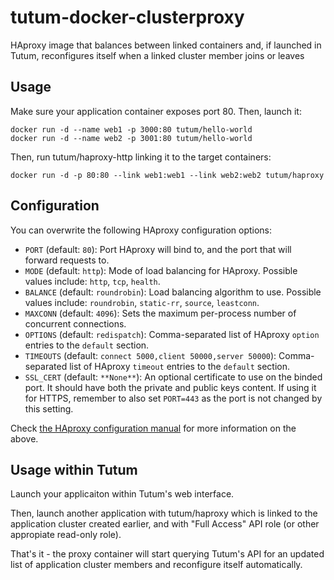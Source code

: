 tutum-docker-clusterproxy
=========================

HAproxy image that balances between linked containers and, if launched in Tutum, 
reconfigures itself when a linked cluster member joins or leaves


Usage
-----

Make sure your application container exposes port 80. Then, launch it:

	docker run -d --name web1 -p 3000:80 tutum/hello-world
	docker run -d --name web2 -p 3001:80 tutum/hello-world

Then, run tutum/haproxy-http linking it to the target containers:

	docker run -d -p 80:80 --link web1:web1 --link web2:web2 tutum/haproxy


Configuration
-------------

You can overwrite the following HAproxy configuration options:

* `PORT` (default: `80`): Port HAproxy will bind to, and the port that will forward requests to.
* `MODE` (default: `http`): Mode of load balancing for HAproxy. Possible values include: `http`, `tcp`, `health`.
* `BALANCE` (default: `roundrobin`): Load balancing algorithm to use. Possible values include: `roundrobin`, `static-rr`, `source`, `leastconn`.
* `MAXCONN` (default: `4096`): Sets the maximum per-process number of concurrent connections.
* `OPTIONS` (default: `redispatch`): Comma-separated list of HAproxy `option` entries to the `default` section.
* `TIMEOUTS` (default: `connect 5000,client 50000,server 50000`): Comma-separated list of HAproxy `timeout` entries to the `default` section.
* `SSL_CERT` (default:  `**None**`): An optional certificate to use on the binded port. It should have both the private and public keys content. If using it for HTTPS, remember to also set `PORT=443` as the port is not changed by this setting.

Check [the HAproxy configuration manual](http://haproxy.1wt.eu/download/1.4/doc/configuration.txt) for more information on the above.


Usage within Tutum
------------------

Launch your applicaiton within Tutum's web interface.

Then, launch another application with tutum/haproxy which is linked to the application cluster created earlier, and with "Full Access" API role (or other appropiate read-only role).

That's it - the proxy container will start querying Tutum's API for an updated list of application cluster members and reconfigure itself automatically.
